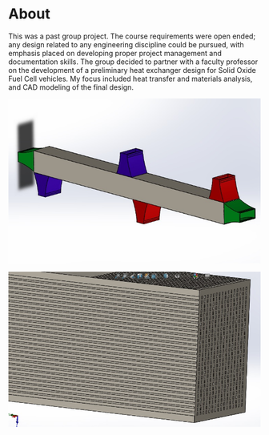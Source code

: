 # About
This was a past group project. The course requirements were open ended; any design related to any engineering discipline could be pursued, with emphasis placed on developing proper project management and documentation skills. The group decided to partner with a faculty professor on the development of a preliminary heat exchanger design for Solid Oxide Fuel Cell vehicles. My focus included heat transfer and materials analysis, and CAD modeling of the final design.

![Poster](Images%20%26%20Videos/Iso.jpg)

![Poster](Images%20%26%20Videos/Section%20View%202.jpg)
